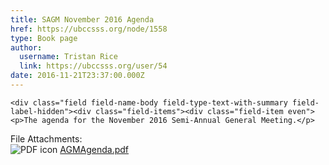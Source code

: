 ```yaml
---
title: SAGM November 2016 Agenda 
href: https://ubccsss.org/node/1558
type: Book page
author:
  username: Tristan Rice
  link: https://ubccsss.org/user/54
date: 2016-11-21T23:37:00.000Z
---
```



    <div class="field field-name-body field-type-text-with-summary field-label-hidden"><div class="field-items"><div class="field-item even"><p>The agenda for the November 2016 Semi-Annual General Meeting.</p>
</div></div></div><div class="field field-name-field-file-attachments field-type-file field-label-above"><div class="field-label">File Attachments:&#xA0;</div><div class="field-items"><div class="field-item even"><span class="file"><img class="file-icon" alt="PDF icon" title="application/pdf" src="/modules/file/icons/application-pdf.png"> <a href="https://ubccsss.org/files/AGMAgenda.pdf" type="application/pdf; length=311938">AGMAgenda.pdf</a></span></div></div></div>    <footer>
          </footer>
    